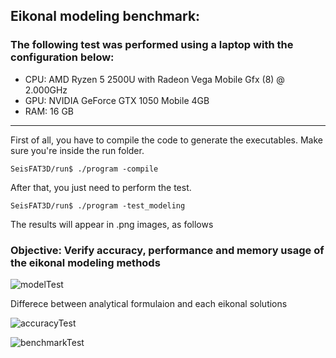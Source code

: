 ## Eikonal modeling benchmark:

### The following test was performed using a laptop with the configuration below:

* CPU: AMD Ryzen 5 2500U with Radeon Vega Mobile Gfx (8) @ 2.000GHz
* GPU: NVIDIA GeForce GTX 1050 Mobile 4GB 
* RAM: 16 GB       
___

First of all, you have to compile the code to generate the executables. Make sure you're inside the run folder.

```console
SeisFAT3D/run$ ./program -compile
```

After that, you just need to perform the test.

```console
SeisFAT3D/run$ ./program -test_modeling
```
The results will appear in .png images, as follows

### Objective: Verify accuracy, performance and memory usage of the eikonal modeling methods 

![modelTest](https://github.com/phbastosa/SeisFAT3D/assets/44127778/27e385e3-909e-47ad-b9b7-6f959968381b)

Differece between analytical formulaion and each eikonal solutions

![accuracyTest](https://github.com/phbastosa/SeisFAT3D/assets/44127778/88ead2cd-8b9f-4d53-9260-c5d5ece89017)

![benchmarkTest](https://github.com/phbastosa/SeisFAT3D/assets/44127778/6ebe7fd0-51cb-481a-84e4-88ddeda92811)

